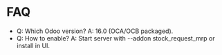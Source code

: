 # FAQ

- Q: Which Odoo version? A: 16.0 (OCA/OCB packaged).
- Q: How to enable? A: Start server with --addon stock_request_mrp or install in UI.
